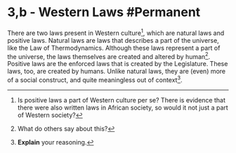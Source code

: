 # 3,b - Western Laws #Permanent 
There are two laws present in Western culture[^1], which are natural laws and positive laws. Natural laws are laws that describes a part of the universe, like the Law of Thermodynamics. Although these laws represent a part of the universe, the laws themselves are created and altered by human[^2]. Positive laws are the enforced laws that is created by the Legislature. These laws, too, are created by humans. Unlike natural laws, they are (even) more of a social construct, and quite meaningless out of context[^3].

[^1]: Is positive laws a part of Western culture per se? There is evidence that there were also written laws in African society, so would it not just a part of Western society?
[^2]: What do others say about this?
[^3]: **Explain** your reasoning.
